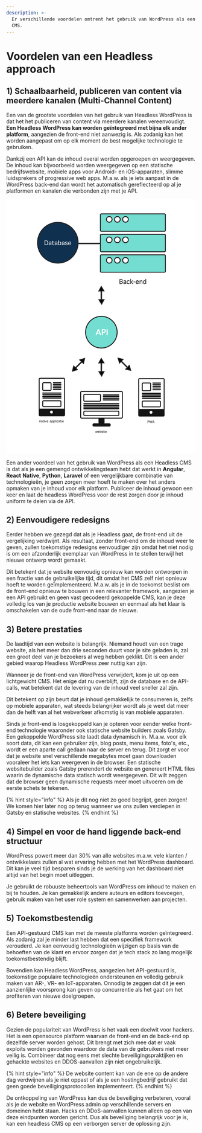 ```yaml
---
description: >-
  Er verschillende voordelen omtrent het gebruik van WordPress als een Headless
  CMS.
---
```


# Voordelen van een Headless approach

## **1\) Schaalbaarheid, p**ubliceren van content via meerdere kanalen \(Multi-Channel Content\)

Een van de grootste voordelen van het gebruik van Headless WordPress is dat het het publiceren van content via meerdere kanalen vereenvoudigt. **Een Headless WordPress kan worden geïntegreerd met bijna elk ander platform**, aangezien de front-end niet aanwezig is. Als zodanig kan het worden aangepast om op elk moment de best mogelijke technologie te gebruiken.

Dankzij een API kan de inhoud overal worden opgeroepen en weergegeven. De inhoud kan bijvoorbeeld worden weergegeven op een statische bedrijfswebsite, mobiele apps voor Android- en iOS-apparaten, slimme luidsprekers of progressive web apps. M.a.w. als je iets aanpast in de WordPress back-end dan wordt het automatisch gereflecteerd op al je platformen en kanalen die verbonden zijn met je API.

![Multi-channel Content](../../.gitbook/assets/image%20%28133%29.png)

Een ander voordeel van het gebruik van WordPress als een Headless CMS is dat als je een gemengd ontwikkelingsteam hebt dat werkt in **Angular**, **React** **Native**, **Python**, **Laravel** of een vergelijkbare combinatie van technologieën, je geen zorgen meer hoeft te maken over het anders opmaken van je inhoud voor elk platform. Publiceer de inhoud gewoon een keer en laat de headless WordPress voor de rest zorgen door je inhoud uniform te delen via de API.

## 2\) Eenvoudigere redesigns

Eerder hebben we gezegd dat als je Headless gaat, de front-end uit de vergelijking verdwijnt. Als resultaat, zonder front-end om de inhoud weer te geven, zullen toekomstige redesigns eenvoudiger zijn omdat het niet nodig is om een ​​afzonderlijk exemplaar van WordPress in te stellen terwijl het nieuwe ontwerp wordt gemaakt.

Dit betekent dat je website eenvoudig opnieuw kan worden ontworpen in een fractie van de gebruikelijke tijd, dit omdat het CMS zelf niet opnieuw hoeft te worden geïmplementeerd. M.a.w. als je in de toekomst beslist om de front-end opnieuw te bouwen in een relevanter framework, aangezien je een API gebruikt en geen vast gecodeerd gekoppelde CMS, kan je deze volledig los van je productie website bouwen en eenmaal als het klaar is omschakelen van de oude front-end naar de nieuwe.

## 3\) Betere prestaties

De laadtijd van een website is belangrijk. Niemand houdt van een trage website, als het meer dan drie seconden duurt voor je site geladen is, zal een groot deel van je bezoekers al weg hebben geklikt. Dit is een ander gebied waarop Headless WordPress zeer nuttig kan zijn.

Wanneer je de front-end van WordPress verwijdert, kom je uit op een lichtgewicht CMS. Het enige dat nu overblijft, zijn de database en de API-calls, wat betekent dat de levering van de inhoud veel sneller zal zijn.

Dit betekent op zijn beurt dat je inhoud gemakkelijk te consumeren is, zelfs op mobiele apparaten, wat steeds belangrijker wordt als je weet dat meer dan de helft van al het webverkeer afkomstig is van mobiele apparaten.

Sinds je front-end is losgekoppeld kan je opteren voor eender welke front-end technologie waaronder ook statische website builders zoals Gatsby. Een gekoppelde WordPress site laadt data dynamisch in. M.a.w. voor elk soort data, dit kan een gebruiker zijn, blog posts, menu items, foto's, etc., wordt er een aparte call gedaan naar de server en terug. Dit zorgt er voor dat je website snel verschillende megabytes moet gaan downloaden vooraleer het iets kan weergeven in de browser. Een statische websitebuilder zoals Gatsby prerendert de website en genereert HTML files waarin de dynamische data statisch wordt weergegeven. Dit wilt zeggen dat de browser geen dynamische requests meer moet uitvoeren om de eerste schets te tekenen.

{% hint style="info" %}
Als je dit nog niet zo goed begrijpt, geen zorgen! We komen hier later nog op terug wanneer we ons zullen verdiepen in Gatsby en statische websites.
{% endhint %}

## 4\) Simpel en voor de hand liggende back-end structuur

WordPress powert meer dan 30% van alle websites m.a.w. vele klanten / ontwikkelaars zullen al wat ervaring hebben met het WordPress dashboard. Dit kan je veel tijd besparen sinds je de werking van het dashboard niet altijd van het begin moet uitleggen.

Je gebruikt de robuuste beheertools van WordPress om inhoud te maken en bij te houden. Je kan gemakkelijk andere auteurs en editors toevoegen, gebruik maken van het user role system en samenwerken aan projecten.

## 5\) Toekomstbestendig

Een API-gestuurd CMS kan met de meeste platforms worden geïntegreerd. Als zodanig zal je minder last hebben dat een specifiek framework verouderd. Je kan eenvoudig technologieën wijzigen op basis van de behoeften van de klant en ervoor zorgen dat je tech stack zo lang mogelijk toekomstbestendig blijft.

Bovendien kan Headless WordPress, aangezien het API-gestuurd is, toekomstige populaire technologieën ondersteunen en volledig gebruik maken van AR-, VR- en IoT-apparaten. Onnodig te zeggen dat dit je een aanzienlijke voorsprong kan geven op concurrentie als het gaat om het profiteren van nieuwe doelgroepen.

## 6\) Betere beveiliging

Gezien de populariteit van WordPress is het vaak een doelwit voor hackers. Het is een opensource platform waarvan de front-end en de back-end op dezelfde server worden gehost. Dit brengt met zich mee dat er vaak exploits worden gevonden waardoor de data van de gebruikers niet meer veilig is. Combineer dat nog eens met slechte beveiligingspraktijken en gehackte websites en DDOS-aanvallen zijn niet ongebruikelijk.

{% hint style="info" %}
De website content kan van de ene op de andere dag verdwijnen als je niet oppast of als je een hostingbedrijf gebruikt dat geen goede beveiligingsprotocollen implementeert.
{% endhint %}

De ontkoppeling van WordPress kan dus de beveiliging verbeteren, vooral als je de website en WordPress admin op verschillende servers en domeinen hebt staan. Hacks en DDoS-aanvallen kunnen alleen op een van deze eindpunten worden gericht. Dus als beveiliging belangrijk voor je is, kan een headless CMS op een verborgen server de oplossing zijn.


